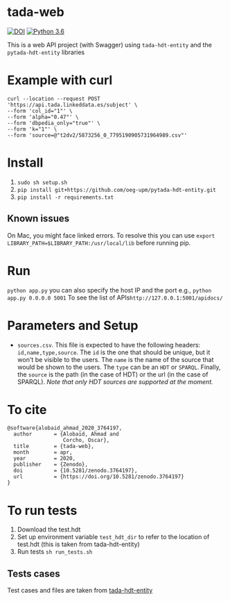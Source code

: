 # tada-web

[![DOI](https://zenodo.org/badge/DOI/10.5281/zenodo.3764197.svg)](https://doi.org/10.5281/zenodo.3764197)
[![Python 3.6](https://img.shields.io/badge/python-3.9-blue.svg)](https://www.python.org/downloads/release/python-390/)

This is a web API project (with Swagger) using `tada-hdt-entity` and the `pytada-hdt-entity` libraries

# Example with curl
```
curl --location --request POST 'https://api.tada.linkeddata.es/subject' \
--form 'col_id="1"' \
--form 'alpha="0.47"' \
--form 'dbpedia_only="true"' \
--form 'k="1"' \
--form 'source=@"t2dv2/5873256_0_7795190905731964989.csv"'
```

# Install
1. `sudo sh setup.sh`
2. `pip install git+https://github.com/oeg-upm/pytada-hdt-entity.git`
3. `pip install -r requirements.txt` 

## Known issues
On Mac, you might face linked errors. To resolve this you can use `export LIBRARY_PATH=$LIBRARY_PATH:/usr/local/lib` before running pip.

# Run
`python app.py`
you can also specify the host IP and the port e.g., `python app.py 0.0.0.0 5001`
To see the list of APIs`http://127.0.0.1:5001/apidocs/`

# Parameters and Setup
* `sources.csv`. This file is expected to have the following headers: `id,name,type,source`. The `id` is the one that should be unique, but it won't be visible to the users. The `name` is the name of the source that would be shown to the users. The `type` can be an `HDT` or `SPARQL`. Finally, the `source` is the path (in the case of HDT) or the url (in the case of SPARQL). *Note that only HDT sources are supported at the moment.* 



# To cite
```
@software{alobaid_ahmad_2020_3764197,
  author       = {Alobaid, Ahmad and
                  Corcho, Oscar},
  title        = {tada-web},
  month        = apr,
  year         = 2020,
  publisher    = {Zenodo},
  doi          = {10.5281/zenodo.3764197},
  url          = {https://doi.org/10.5281/zenodo.3764197}
}
```



# To run tests
1. Download the test.hdt
2. Set up environment variable `test_hdt_dir` to refer to the location of test.hdt (this is taken from tada-hdt-entity)
3. Run tests `sh run_tests.sh`


## Tests cases
Test cases and files are taken from [tada-hdt-entity](https://github.com/oeg-upm/tada-hdt-entity)

